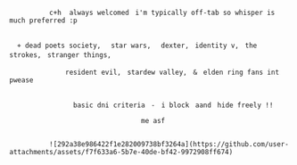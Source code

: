               c+h  always welcomedㅤi'm typically off-tab so whisper is much preferred :p


      ⌖ dead poets society,ㅤ star wars,ㅤ dexter,ㅤidentity v,ㅤthe strokes,ㅤstranger things,

                  resident evil,ㅤstardew valley,ㅤ&ㅤelden ring fans int pwease


                    basic dni criteriaㅤ-ㅤi blockㅤaandㅤhide freely !!

                                     me asf
                                     
      
              ![292a38e986422f1e282009738bf3264a](https://github.com/user-attachments/assets/f7f633a6-5b7e-40de-bf42-9972908ff674)
